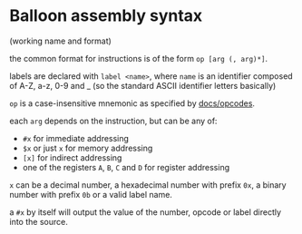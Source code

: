 # Balloon assembly syntax
(working name and format)

the common format for instructions is of the form `op [arg (, arg)*]`.

labels are declared with `label <name>`, where `name` is an identifier composed of A-Z, a-z, 0-9 and _ (so the standard ASCII identifier letters basically)

`op` is a case-insensitive mnemonic as specified by [docs/opcodes](/docs/opcodes.md).

each `arg` depends on the instruction, but can be any of:

- `#x` for immediate addressing
- `$x` or just `x` for memory addressing
- `[x]` for indirect addressing
- one of the registers `A`, `B`, `C` and `D` for register addressing

`x` can be a decimal number, a hexadecimal number with prefix `0x`, a binary number with prefix `0b` or a valid label name.

a `#x` by itself will output the value of the number, opcode or label directly into the source.
